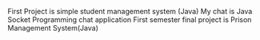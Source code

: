 First Project is simple student management system (Java)
My chat is Java Socket Programming chat application
First semester final project is Prison Management System(Java)
